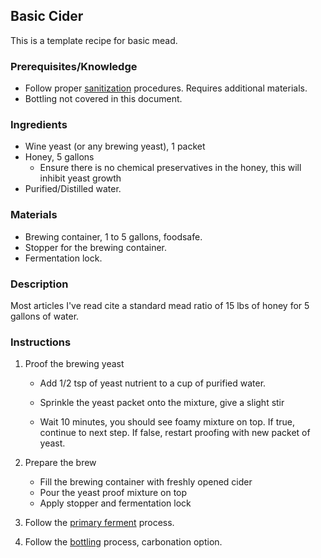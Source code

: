 ## Basic Cider

This is a template recipe for basic mead.

### Prerequisites/Knowledge

* Follow proper [sanitization](../techniques/sanitization.md) procedures. Requires additional materials.
* Bottling not covered in this document.

### Ingredients
* Wine yeast (or any brewing yeast), 1 packet
* Honey, 5 gallons
    * Ensure there is no chemical preservatives in the honey, this will inhibit yeast growth
* Purified/Distilled water.

### Materials
* Brewing container, 1 to 5 gallons, foodsafe.
* Stopper for the brewing container.
* Fermentation lock.

### Description

Most articles I've read cite a standard mead ratio of 15 lbs of honey for 5 gallons of water.

### Instructions
1. Proof the brewing yeast
    * Add 1/2 tsp of yeast nutrient to a cup of purified water.


    * Sprinkle the yeast packet onto the mixture, give a slight stir
    * Wait 10 minutes, you should see foamy mixture on top. If true, continue to next step. If false, restart proofing with new packet of yeast.
2. Prepare the brew
    * Fill the brewing container with freshly opened cider
    * Pour the yeast proof mixture on top
    * Apply stopper and fermentation lock

3. Follow the [primary ferment](../techniques/primary_ferment.md) process.
4. Follow the [bottling](../techniques/bottling.md) process, carbonation option.